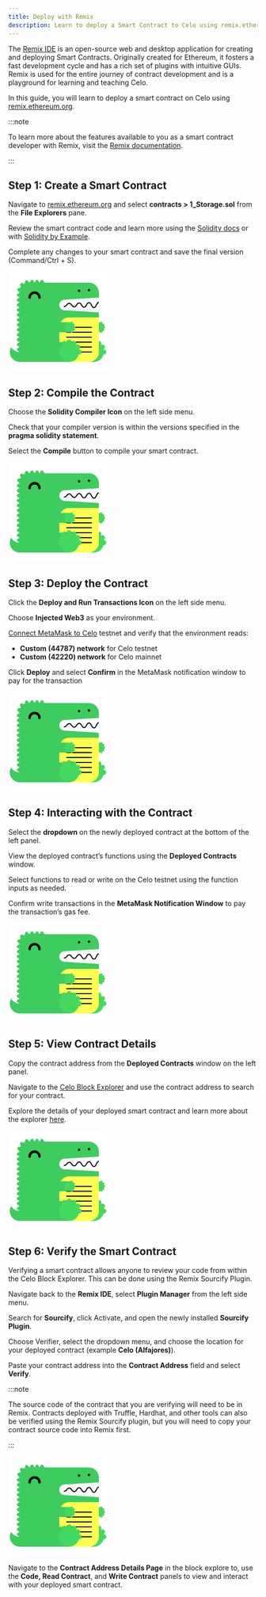 ```yaml
---
title: Deploy with Remix
description: Learn to deploy a Smart Contract to Celo using remix.ethereum.org.  
---
```


The [Remix IDE](https://remix-project.org/) is an open-source web and desktop application for creating and deploying Smart Contracts. Originally created for Ethereum, it fosters a fast development cycle and has a rich set of plugins with intuitive GUIs. Remix is used for the entire journey of contract development and is a playground for learning and teaching Celo. 

In this guide, you will learn to deploy a smart contract on Celo using [remix.ethereum.org](http://remix.ethereum.org).

:::note

To learn more about the features available to you as a smart contract developer with Remix, visit the [Remix documentation](https://remix-ide.readthedocs.io/en/latest/).

:::

## Step 1: Create a Smart Contract

Navigate to [remix.ethereum.org](http://remix.ethereum.org) and select **contracts > 1_Storage.sol** from the **File Explorers** pane.

Review the smart contract code and learn more using the [Solidity docs](https://docs.soliditylang.org/en/latest/) or with [Solidity by Example](https://solidity-by-example.org/).

Complete any changes to your smart contract and save the final version (Command/Ctrl + S).

![remix solidity editor](/img/docusaurus.png)

## Step 2: Compile the Contract

Choose the **Solidity Compiler Icon** on the left side menu.

Check that your compiler version is within the versions specified in the **pragma solidity statement**.

Select the **Compile** button to compile your smart contract.

![compile Solidity](/img/docusaurus.png)

## Step 3: Deploy the Contract

Click the **Deploy and Run Transactions Icon** on the left side menu.

Choose **Injected Web3** as your environment.

[Connect MetaMask to Celo](/getting-started/wallets/using-metamask-with-celo) testnet and verify that the environment reads:

- **Custom (44787) network** for Celo testnet
- **Custom (42220) network** for Celo mainnet

Click **Deploy** and select **Confirm** in the MetaMask notification window to pay for the transaction

![deploy contract](/img/docusaurus.png)

## Step 4: Interacting with the Contract

Select the **dropdown** on the newly deployed contract at the bottom of the left panel.

View the deployed contract’s functions using the **Deployed Contracts** window.

Select functions to read or write on the Celo testnet using the function inputs as needed.

Confirm write transactions in the **MetaMask Notification Window** to pay the transaction’s gas fee.

![contract interaction](/img/docusaurus.png)

## Step 5: View Contract Details

Copy the contract address from the **Deployed Contracts** window on the left panel.

Navigate to the [Celo Block Explorer](https://explorer.celo.org/) and use the contract address to search for your contract.

Explore the details of your deployed smart contract and learn more about the explorer [here](http://docs.blockscout.com).

![contract on block explorer](/img/docusaurus.png)

## Step 6: Verify the Smart Contract

Verifying a smart contract allows anyone to review your code from within the Celo Block Explorer. This can be done using the Remix Sourcify Plugin.

Navigate back to the **Remix IDE**, select **Plugin Manager** from the left side menu.

Search for **Sourcify**, click Activate, and open the newly installed **Sourcify Plugin**.

Choose Verifier, select the dropdown menu, and choose the location for your deployed contract (example **Celo (Alfajores)**).

Paste your contract address into the **Contract Address** field and select **Verify**.

:::note

The source code of the contract that you are verifying will need to be in Remix. Contracts deployed with Truffle, Hardhat, and other tools can also be verified using the Remix Sourcify plugin, but you will need to copy your contract source code into Remix first.

:::

![sourcify plugin](/img/docusaurus.png)

Navigate to the **Contract Address Details Page** in the block explore to, use the **Code, Read Contract**, and **Write Contract** panels to view and interact with your deployed smart contract.